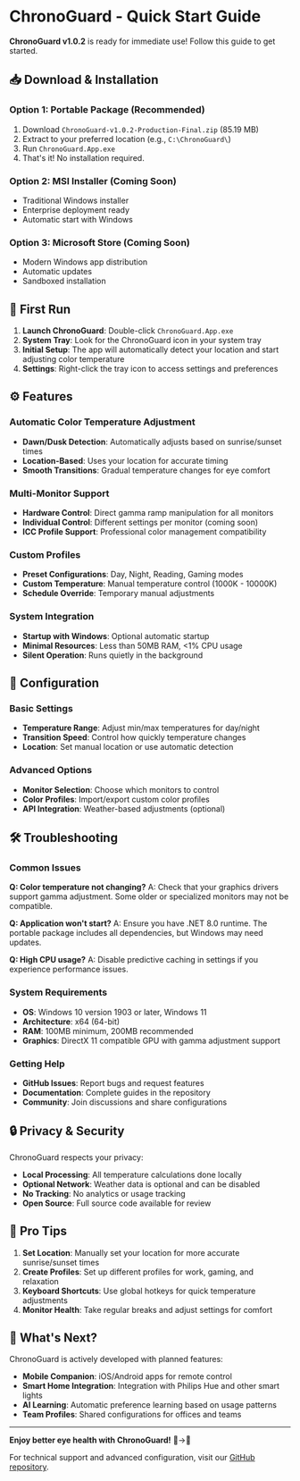 # ChronoGuard - Quick Start Guide

**ChronoGuard v1.0.2** is ready for immediate use! Follow this guide to get started.

## 📥 Download & Installation

### Option 1: Portable Package (Recommended)
1. Download `ChronoGuard-v1.0.2-Production-Final.zip` (85.19 MB)
2. Extract to your preferred location (e.g., `C:\ChronoGuard\`)
3. Run `ChronoGuard.App.exe`
4. That's it! No installation required.

### Option 2: MSI Installer (Coming Soon)
- Traditional Windows installer
- Enterprise deployment ready
- Automatic start with Windows

### Option 3: Microsoft Store (Coming Soon)
- Modern Windows app distribution
- Automatic updates
- Sandboxed installation

## 🚀 First Run

1. **Launch ChronoGuard**: Double-click `ChronoGuard.App.exe`
2. **System Tray**: Look for the ChronoGuard icon in your system tray
3. **Initial Setup**: The app will automatically detect your location and start adjusting color temperature
4. **Settings**: Right-click the tray icon to access settings and preferences

## ⚙️ Features

### Automatic Color Temperature Adjustment
- **Dawn/Dusk Detection**: Automatically adjusts based on sunrise/sunset times
- **Location-Based**: Uses your location for accurate timing
- **Smooth Transitions**: Gradual temperature changes for eye comfort

### Multi-Monitor Support
- **Hardware Control**: Direct gamma ramp manipulation for all monitors
- **Individual Control**: Different settings per monitor (coming soon)
- **ICC Profile Support**: Professional color management compatibility

### Custom Profiles
- **Preset Configurations**: Day, Night, Reading, Gaming modes
- **Custom Temperature**: Manual temperature control (1000K - 10000K)
- **Schedule Override**: Temporary manual adjustments

### System Integration
- **Startup with Windows**: Optional automatic startup
- **Minimal Resources**: Less than 50MB RAM, <1% CPU usage
- **Silent Operation**: Runs quietly in the background

## 🔧 Configuration

### Basic Settings
- **Temperature Range**: Adjust min/max temperatures for day/night
- **Transition Speed**: Control how quickly temperature changes
- **Location**: Set manual location or use automatic detection

### Advanced Options
- **Monitor Selection**: Choose which monitors to control
- **Color Profiles**: Import/export custom color profiles
- **API Integration**: Weather-based adjustments (optional)

## 🛠️ Troubleshooting

### Common Issues

**Q: Color temperature not changing?**
A: Check that your graphics drivers support gamma adjustment. Some older or specialized monitors may not be compatible.

**Q: Application won't start?**
A: Ensure you have .NET 8.0 runtime. The portable package includes all dependencies, but Windows may need updates.

**Q: High CPU usage?**
A: Disable predictive caching in settings if you experience performance issues.

### System Requirements
- **OS**: Windows 10 version 1903 or later, Windows 11
- **Architecture**: x64 (64-bit)
- **RAM**: 100MB minimum, 200MB recommended
- **Graphics**: DirectX 11 compatible GPU with gamma adjustment support

### Getting Help
- **GitHub Issues**: Report bugs and request features
- **Documentation**: Complete guides in the repository
- **Community**: Join discussions and share configurations

## 🔒 Privacy & Security

ChronoGuard respects your privacy:
- **Local Processing**: All temperature calculations done locally
- **Optional Network**: Weather data is optional and can be disabled
- **No Tracking**: No analytics or usage tracking
- **Open Source**: Full source code available for review

## 🎯 Pro Tips

1. **Set Location**: Manually set your location for more accurate sunrise/sunset times
2. **Create Profiles**: Set up different profiles for work, gaming, and relaxation
3. **Keyboard Shortcuts**: Use global hotkeys for quick temperature adjustments
4. **Monitor Health**: Take regular breaks and adjust settings for comfort

## 📱 What's Next?

ChronoGuard is actively developed with planned features:
- **Mobile Companion**: iOS/Android apps for remote control
- **Smart Home Integration**: Integration with Philips Hue and other smart lights
- **AI Learning**: Automatic preference learning based on usage patterns
- **Team Profiles**: Shared configurations for offices and teams

---

**Enjoy better eye health with ChronoGuard!** 🌅→🌙

For technical support and advanced configuration, visit our [GitHub repository](https://github.com/your-username/ChronoGuard).
